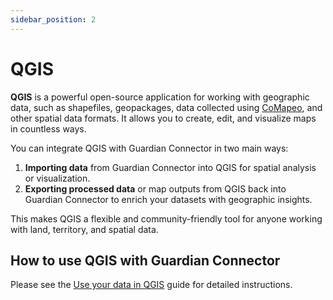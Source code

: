 ```yaml
---
sidebar_position: 2
---
```


# QGIS

**QGIS** is a powerful open-source application for working with geographic data, such as shapefiles, geopackages, data collected using [CoMapeo](/reference/connected-applications/comapeo), and other spatial data formats. It allows you to create, edit, and visualize maps in countless ways. 

You can integrate QGIS with Guardian Connector in two main ways:

1. **Importing data** from Guardian Connector into QGIS for spatial analysis or visualization.
2. **Exporting processed data** or map outputs from QGIS back into Guardian Connector to enrich your datasets with geographic insights.

This makes QGIS a flexible and community-friendly tool for anyone working with land, territory, and spatial data.

## How to use QGIS with Guardian Connector

Please see the [Use your data in QGIS](/reference/common-workflows/use-your-data-in-qgis/) guide for detailed instructions.
